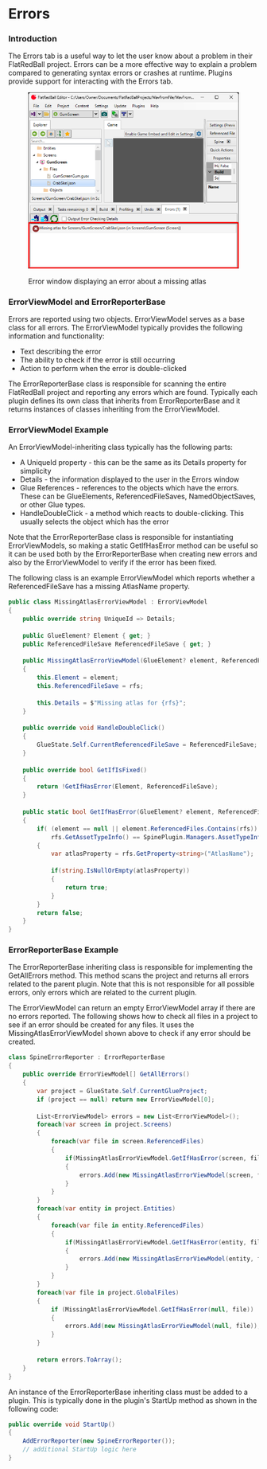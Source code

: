 # Errors

### Introduction

The Errors tab is a useful way to let the user know about a problem in their FlatRedBall project. Errors can be a more effective way to explain a problem compared to generating syntax errors or crashes at runtime. Plugins provide support for interacting with the Errors tab.

<figure><img src="../../.gitbook/assets/image (5).png" alt=""><figcaption><p>Error window displaying an error about a missing atlas</p></figcaption></figure>

### ErrorViewModel and ErrorReporterBase

Errors are reported using two objects. ErrorViewModel serves as a base class for all errors. The ErrorViewModel typically provides the following information and functionality:

* Text describing the error
* The ability to check if the error is still occurring
* Action to perform when the error is double-clicked

The ErrorReporterBase class is responsible for scanning the entire FlatRedBall project and reporting any errors which are found. Typically each plugin defines its own class that inherits from ErrorReporterBase and it returns instances of classes inheriting from the ErrorViewModel.

### ErrorViewModel Example

An ErrorViewModel-inheriting class typically has the following parts:

* A UniqueId property - this can be the same as its Details property for simplicity
* Details - the information displayed to the user in the Errors window
* Glue References - references to the objects which have the errors. These can be GlueElements, ReferencedFileSaves, NamedObjectSaves, or other Glue types.
* HandleDoubleClick - a method which reacts to double-clicking. This usually selects the object which has the error

Note that the ErrorReporterBase class is responsible for instantiating ErrorViewModels, so making a static GetIfHasError method can be useful so it can be used both by the ErrorReporterBase when creating new errors and also by the ErrorViewModel to verify if the error has been fixed.

The following class is an example ErrorViewModel which reports whether a ReferencedFileSave has a missing AtlasName property.

```csharp
public class MissingAtlasErrorViewModel : ErrorViewModel
{
    public override string UniqueId => Details;

    public GlueElement? Element { get; }
    public ReferencedFileSave ReferencedFileSave { get; }

    public MissingAtlasErrorViewModel(GlueElement? element, ReferencedFileSave rfs)
    {
        this.Element = element;
        this.ReferencedFileSave = rfs;

        this.Details = $"Missing atlas for {rfs}";
    }

    public override void HandleDoubleClick()
    {
        GlueState.Self.CurrentReferencedFileSave = ReferencedFileSave;
    }

    public override bool GetIfIsFixed()
    {
        return !GetIfHasError(Element, ReferencedFileSave);
    }

    public static bool GetIfHasError(GlueElement? element, ReferencedFileSave rfs)
    {
        if( (element == null || element.ReferencedFiles.Contains(rfs)) && 
            rfs.GetAssetTypeInfo() == SpinePlugin.Managers.AssetTypeInfoManager.SpineDrawableBatchAssetTypeInfo)
        {
            var atlasProperty = rfs.GetProperty<string>("AtlasName");

            if(string.IsNullOrEmpty(atlasProperty))
            {
                return true;
            }
        }
        return false;
    }
}
```

### ErrorReporterBase Example

The ErrorReporterBase inheriting class is responsible for implementing the GetAllErrors method. This method scans the project and returns all errors related to the parent plugin. Note that this is not responsible for all possible errors, only errors which are related to the current plugin.

The ErrorViewModel can return an empty ErrorViewModel array if there are no errors reported. The following shows how to check all files in a project to see if an error should be created for any files. It uses the MissingAtlasErrorViewModel shown above to check if any error should be created.

```csharp
class SpineErrorReporter : ErrorReporterBase
{
    public override ErrorViewModel[] GetAllErrors()
    {
        var project = GlueState.Self.CurrentGlueProject;
        if (project == null) return new ErrorViewModel[0];

        List<ErrorViewModel> errors = new List<ErrorViewModel>();
        foreach(var screen in project.Screens)
        {
            foreach(var file in screen.ReferencedFiles)
            {
                if(MissingAtlasErrorViewModel.GetIfHasError(screen, file))
                {
                    errors.Add(new MissingAtlasErrorViewModel(screen, file));
                }
            }
        }
        foreach(var entity in project.Entities)
        {
            foreach(var file in entity.ReferencedFiles)
            {
                if(MissingAtlasErrorViewModel.GetIfHasError(entity, file))
                {
                    errors.Add(new MissingAtlasErrorViewModel(entity, file));
                }
            }
        }
        foreach(var file in project.GlobalFiles)
        {
            if (MissingAtlasErrorViewModel.GetIfHasError(null, file))
            {
                errors.Add(new MissingAtlasErrorViewModel(null, file));
            }
        }

        return errors.ToArray();
    }
}
```

An instance of the ErrorReporterBase inheriting class must be added to a plugin. This is typically done in the plugin's StartUp method as shown in the following code:

```csharp
public override void StartUp()
{
    AddErrorReporter(new SpineErrorReporter());
    // additional StartUp logic here
}

```
